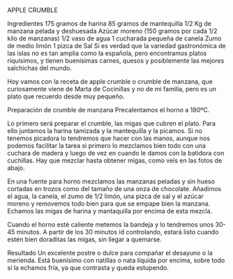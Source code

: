 APPLE CRUMBLE

Ingredientes
175 gramos de harina
85 gramos de mantequilla
1/2 Kg de manzana pelada y deshuesada
Azúcar moreno (150 gramos por cada 1/2 kilo de manzanas)
1/2 vaso de agua
1 cucharada pequeña de canela
Zumo de medio limón
1 pìzca de Sal
Si es verdad que la variedad gastronómica de las islas no es tan amplia como la española, pero encontramos platos riquísimos, y tienen buenísimas carnes, quesos y posiblemente las mejores salchichas del mundo.

Hoy vamos con la receta de apple crumble o crumble de manzana, que curiosamente viene de Marta de Cocinillas y no de mi familia, pero es un plato que recuerdo desde muy pequeño.

Preparación de crumble de manzana
Precalentamos el horno a 180ºC.

Lo primero será preparar el crumble, las migas que cubren el plato. Para ello juntamos la harina tamizada y la mantequilla y la picamos. Si no tenemos picadora lo tendremos que hacer con las manos, aunque nos podemos facilitar la tarea si primero lo mezclamos bien todo con una cuchara de madera y luego de vez en cuando le damos con la batidora con cuchillas. Hay que mezclar hasta obtener migas, como veis en las fotos de abajo.

En una fuente para horno mezclamos las manzanas peladas y sin hueso cortadas en trozos como del tamaño de una onza de chocolate. Añadimos el agua, la canela, el zumo de 1/2 limón, una pizca de sal y el azúcar moreno y removemos todo bien para que se empape bien la manzana. Echamos las migas de harina y mantaquilla por encima de esta mezcla.

Cuando el horno esté caliente metemos la bandeja y lo tendremos unos 30-45 minutos. A partir de los 30 minutos id controlando, estará listo cuando estén bien doraditas las migas, sin llegar a quemarse.

Resultado
Un excelente postre o dulce para compañar el desayuno o la merienda. Está buenísimo con natillas o nata líquida por encima, sobre todo si la echamos fría, ya que contrasta y queda estupendo.